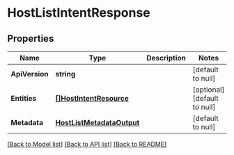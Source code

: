 # HostListIntentResponse

## Properties
Name | Type | Description | Notes
------------ | ------------- | ------------- | -------------
**ApiVersion** | **string** |  | [default to null]
**Entities** | [**[]HostIntentResource**](host_intent_resource.md) |  | [optional] [default to null]
**Metadata** | [**HostListMetadataOutput**](host_list_metadata_output.md) |  | [default to null]

[[Back to Model list]](../README.md#documentation-for-models) [[Back to API list]](../README.md#documentation-for-api-endpoints) [[Back to README]](../README.md)


